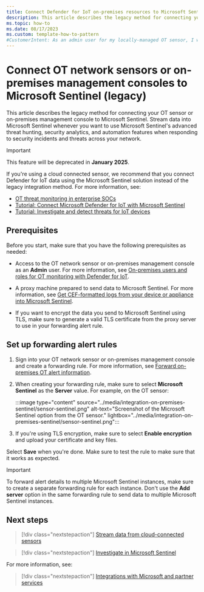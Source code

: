 ```yaml
---
title: Connect Defender for IoT on-premises resources to Microsoft Sentinel (legacy)
description: This article describes the legacy method for connecting your OT sensor or on-premises management console to Microsoft Sentinel.
ms.topic: how-to
ms.date: 08/17/2023
ms.custom: template-how-to-pattern
#CustomerIntent: As an admin user for my locally-managed OT sensor, I want to learn how to connect my sensor to Microsoft Sentinel so that I can view alerts generated together with other Microsoft Sentinel data.
---
```


# Connect OT network sensors or on-premises management consoles to Microsoft Sentinel (legacy)

This article describes the legacy method for connecting your OT sensor or on-premises management console to Microsoft Sentinel. Stream data into Microsoft Sentinel whenever you want to use Microsoft Sentinel's advanced threat hunting, security analytics, and automation features when responding to security incidents and threats across your network.

> [!IMPORTANT]
> This feature will be deprecated in **January 2025**.
>
> If you're using a cloud connected sensor, we recommend that you connect Defender for IoT data using the Microsoft Sentinel solution instead of the legacy integration method. For more information, see:
>
> - [OT threat monitoring in enterprise SOCs](../concept-sentinel-integration.md)
> - [Tutorial: Connect Microsoft Defender for IoT with Microsoft Sentinel](../iot-solution.md)
> - [Tutorial: Investigate and detect threats for IoT devices](../iot-advanced-threat-monitoring.md)

## Prerequisites

Before you start, make sure that you have the following prerequisites as needed:

- Access to the OT network sensor or on-premises management console as an **Admin** user. For more information, see [On-premises users and roles for OT monitoring with Defender for IoT](../roles-on-premises.md).

- A proxy machine prepared to send data to Microsoft Sentinel. For more information, see [Get CEF-formatted logs from your device or appliance into Microsoft Sentinel](../../../sentinel/connect-common-event-format.md).

- If you want to encrypt the data you send to Microsoft Sentinel using TLS, make sure to generate a valid TLS certificate from the proxy server to use in your forwarding alert rule.

## Set up forwarding alert rules

1. Sign into your OT network sensor or on-premises management console and create a forwarding rule. For more information, see [Forward on-premises OT alert information](../how-to-forward-alert-information-to-partners.md).

1. When creating your forwarding rule, make sure to select **Microsoft Sentinel** as the **Server** value. For example, on the OT sensor:

    :::image type="content" source="../media/integration-on-premises-sentinel/sensor-sentinel.png" alt-text="Screenshot of the Microsoft Sentinel option from the OT sensor." lightbox="../media/integration-on-premises-sentinel/sensor-sentinel.png":::

1. If you're using TLS encryption, make sure to select **Enable encryption** and upload your certificate and key files.

Select **Save** when you're done. Make sure to test the rule to make sure that it works as expected.

> [!IMPORTANT]
> To forward alert details to multiple Microsoft Sentinel instances, make sure to create a separate forwarding rule for each instance. Don't use the **Add server** option in the same forwarding rule to send data to multiple Microsoft Sentinel instances.

## Next steps

> [!div class="nextstepaction"]
> [Stream data from cloud-connected sensors](../iot-solution.md)

> [!div class="nextstepaction"]
> [Investigate in Microsoft Sentinel](../../../sentinel/investigate-cases.md)

For more information, see:
> [!div class="nextstepaction"]
> [Integrations with Microsoft and partner services](../integrate-overview.md)
